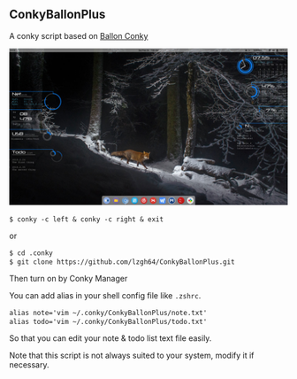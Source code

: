 ConkyBallonPlus
---
A conky script based on [Ballon Conky](https://iacoporosso.deviantart.com/art/Ballon-Conky-242334528)

![preview.jpg](./preview.jpg)

``` shell
$ conky -c left & conky -c right & exit
```

or

``` shell
$ cd .conky
$ git clone https://github.com/lzgh64/ConkyBallonPlus.git
```
Then turn on by Conky Manager

You can add alias in your shell config file like `.zshrc`.
``` shell
alias note='vim ~/.conky/ConkyBallonPlus/note.txt'
alias todo='vim ~/.conky/ConkyBallonPlus/todo.txt'
```
So that you can edit your note & todo list text file easily.

Note that this script is not always suited to your system, modify it if necessary.

